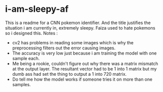 # i-am-sleepy-af



This is a readme for a CNN pokemon identifier. And the title justifies the situation i am currently in, extremely sleepy. Faiza used to hate pokemons so i designed this. Notes :
* cv2 has problems in reading some images which is why the preprocessing filters out the error causing images.
* The accuracy is very low just because i am training the model with one sample each.
* Me being a rookie, couldn't figure out why there was a matrix mismatch at the output layer. The resultant vector had to be 1 into 1 matrix but my dumb ass had set       the thing to output a 1 into 720 matrix.
* Do tell me how the model works if someone tries it on more than one samples.
